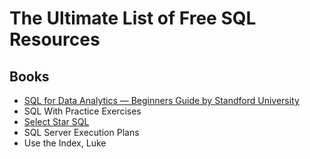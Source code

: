 # The Ultimate List of Free SQL Resources

## Books
- [SQL for Data Analytics — Beginners Guide by Standford University](https://github.com/amartinson193/The_Ultimate_List_of_Free_SQL_Resources/blob/main/Books/SQL%20for%20Data%20Analytics%20by%20Standford%20University.pdf)
- SQL With Practice Exercises
- [Select Star SQL](https://selectstarsql.com/)
- SQL Server Execution Plans
- Use the Index, Luke
